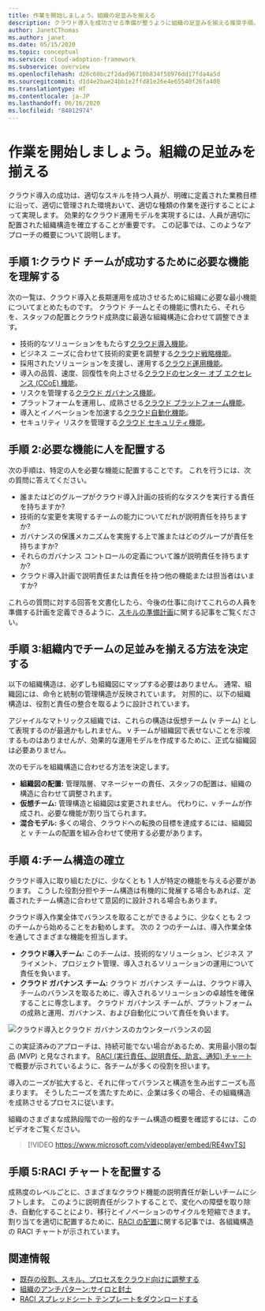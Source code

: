 ```yaml
---
title: 作業を開始しましょう。組織の足並みを揃える
description: クラウド導入を成功させる準備が整うように組織の足並みを揃える推奨手順。
author: JanetCThomas
ms.author: janet
ms.date: 05/15/2020
ms.topic: conceptual
ms.service: cloud-adoption-framework
ms.subservice: overview
ms.openlocfilehash: d26c60bc2f2dad96710b834f58976dd17fda4a5d
ms.sourcegitcommit: d1d4e2bae24bb1e2ffd81e26e4e65540f26fa400
ms.translationtype: HT
ms.contentlocale: ja-JP
ms.lasthandoff: 06/16/2020
ms.locfileid: "84812974"
---
```

# <a name="get-started-align-your-organization"></a>作業を開始しましょう。組織の足並みを揃える

クラウド導入の成功は、適切なスキルを持つ人員が、明確に定義された業務目標に沿って、適切に管理された環境おいて、適切な種類の作業を遂行することによって実現します。 効果的なクラウド運用モデルを実現するには、人員が適切に配置された組織構造を確立することが重要です。 この記事では、このようなアプローチの概要について説明します。

## <a name="step-1-understand-the-functions-required-for-successful-cloud-teams"></a>手順 1:クラウド チームが成功するために必要な機能を理解する

次の一覧は、クラウド導入と長期運用を成功させるために組織に必要な最小機能についてまとめたものです。 クラウド チームとその機能に慣れたら、それらを、スタッフの配置とクラウド成熟度に最適な組織構造に合わせて調整できます。

- 技術的なソリューションをもたらす[クラウド導入機能](../organize/cloud-adoption.md)。
- ビジネス ニーズに合わせて技術的変更を調整する[クラウド戦略機能](../organize/cloud-strategy.md)。
- 採用されたソリューションを支援し、運用する[クラウド運用機能](../organize/cloud-operations.md)。
- 導入の品質、速度、回復性を向上させる[クラウドのセンター オブ エクセレンス (CCoE) 機能](../organize/cloud-center-of-excellence.md)。
- リスクを管理する[クラウド ガバナンス機能](../organize/cloud-governance.md)。
- プラットフォームを運用し、成熟させる[クラウド プラットフォーム機能](../organize/cloud-platform.md)。
- 導入とイノベーションを加速する[クラウド自動化機能](../organize/cloud-automation.md)。
- セキュリティ リスクを管理する[クラウド セキュリティ機能](../organize/cloud-security.md)。

## <a name="step-2-map-people-to-the-required-functions"></a>手順 2:必要な機能に人を配置する

次の手順は、特定の人を必要な機能に配置することです。 これを行うには、次の質問に答えてください。

- 誰またはどのグループがクラウド導入計画の技術的なタスクを実行する責任を持ちますか?
- 技術的な変更を実現するチームの能力についてだれが説明責任を持ちますか?
- ガバナンスの保護メカニズムを実施する上で誰またはどのグループが責任を持ちますか?
- それらのガバナンス コントロールの定義について誰が説明責任を持ちますか?
- クラウド導入計画で説明責任または責任を持つ他の機能または担当者はいますか?

これらの質問に対する回答を文書化したら、今後の仕事に向けてこれらの人員を準備する計画を定義できるように、[スキルの準備計画](../plan/adapt-roles-skills-processes.md)に関する記事をご覧ください。

## <a name="step-3-determine-how-teams-align-within-your-organization"></a>手順 3:組織内でチームの足並みを揃える方法を決定する

以下の組織構造は、必ずしも組織図にマップする必要はありません。 通常、組織図には、命令と統制の管理構造が反映されています。 対照的に、以下の組織構造は、役割と責任の整合を取るように設計されています。

アジャイルなマトリックス組織では、これらの構造は仮想チーム (v チーム) として表現するのが最適かもしれません。 v チームが組織図で表せないことを示唆するものはありませんが、効果的な運用モデルを作成するために、正式な組織図は必要ありません。

次のモデルを組織構造に合わせる方法を決定します。

- **組織図の配置:** 管理階層、マネージャーの責任、スタッフの配置は、組織の構造に合わせて調整されます。
- **仮想チーム:** 管理構造と組織図は変更されません。 代わりに、v チームが作成され、必要な機能が割り当てられます。
- **混合モデル:** 多くの場合、クラウドへの転換の目標を達成するには、組織図と v チームの配置を組み合わせて使用する必要があります。

## <a name="step-4-establish-team-structures"></a>手順 4:チーム構造の確立

クラウド導入に取り組むたびに、少なくとも 1 人が特定の機能を与える必要があります。 こうした役割分担やチーム構造は有機的に発展する場合もあれば、定義されたチーム構造に合わせて意図的に設計される場合もあります。

クラウド導入作業全体でバランスを取ることができるように、少なくとも 2 つのチームから始めることをお勧めします。 次の 2 つのチームは、導入作業全体を通してさまざまな機能を担当します。

- **クラウド導入チーム:** このチームは、技術的なソリューション、ビジネス アライメント、プロジェクト管理、導入されるソリューションの運用について責任を負います。
- **クラウド ガバナンス チーム:** クラウド ガバナンス チームは、クラウド導入チームのバランスを取るために、導入されるソリューションの卓越性を確保することに専念します。 クラウド ガバナンス チームが、プラットフォームの成熟と運用、ガバナンス、および自動化について責任を負います。

![クラウド導入とクラウド ガバナンスのカウンターバランスの図](../_images/ready/org-ready-best-practice.png)

この実証済みのアプローチは、持続可能でない場合があるため、実用最小限の製品 (MVP) と見なされます。 [RACI (実行責任、説明責任、助言、通知) チャート](../organize/raci-alignment.md)で概要が示されているように、各チームが多くの役割を担います。

導入のニーズが拡大すると、それに伴ってバランスと構造を生み出すニーズも高まります。 そうしたニーズを満たすために、企業は多くの場合、その組織構造を成熟させるプロセスに従います。

組織のさまざまな成熟段階での一般的なチーム構造の概要を確認するには、このビデオをご覧ください。

<!-- markdownlint-disable MD034 -->

> [!VIDEO https://www.microsoft.com/videoplayer/embed/RE4wvTS]

<!-- markdownlint-enable MD034 -->

## <a name="step-5-align-raci-charts"></a>手順 5:RACI チャートを配置する

成熟度のレベルごとに、さまざまなクラウド機能の説明責任が新しいチームにシフトします。 このように説明責任がシフトすることで、変化への障壁を取り除き、自動化することにより、移行とイノベーションのサイクルを短縮できます。 割り当てを適切に配置するために、[RACI の配置](../organize/raci-alignment.md)に関する記事では、各組織構造の RACI チャートが示されています。

## <a name="additional-information"></a>関連情報

- [既存の役割、スキル、プロセスをクラウド向けに調整する](../plan/adapt-roles-skills-processes.md)
- [組織のアンチパターン:サイロと封土](../organize/fiefdoms-silos.md)
- [RACI スプレッドシート テンプレートをダウンロードする](https://archcenter.blob.core.windows.net/cdn/fusion/management/raci-template.xlsx)
